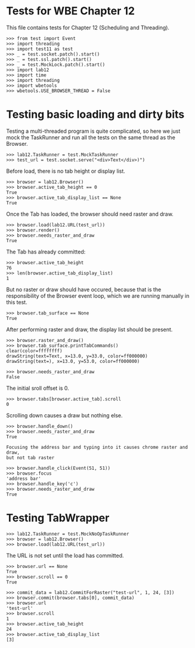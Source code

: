 Tests for WBE Chapter 12
========================

This file contains tests for Chapter 12 (Scheduling and Threading).

	>>> from test import Event
    >>> import threading
    >>> import test11 as test
    >>> _ = test.socket.patch().start()
    >>> _ = test.ssl.patch().start()
    >>> _ = test.MockLock.patch().start()
    >>> import lab12
    >>> import time
    >>> import threading
    >>> import wbetools
    >>> wbetools.USE_BROWSER_THREAD = False

Testing basic loading and dirty bits
====================================

Testing a multi-threaded program is quite complicated, so here we just mock
the TaskRunner and run all the tests on the same thread as the Browser.

	>>> lab12.TaskRunner = test.MockTaskRunner
    >>> test_url = test.socket.serve("<div>Text</div>)")

Before load, there is no tab height or display list.

    >>> browser = lab12.Browser()
	>>> browser.active_tab_height == 0
	True
    >>> browser.active_tab_display_list == None
    True

Once the Tab has loaded, the browser should need raster and draw.

    >>> browser.load(lab12.URL(test_url))
    >>> browser.render()
    >>> browser.needs_raster_and_draw
    True

The Tab has already committed:

	>>> browser.active_tab_height
	76
    >>> len(browser.active_tab_display_list)
    1

But no raster or draw should have occured, because that is the responsibility
of the Browser event loop, which we are running manually in this test.

    >>> browser.tab_surface == None
    True

After performing raster and draw, the display list should be present.

    >>> browser.raster_and_draw()
    >>> browser.tab_surface.printTabCommands()
    clear(color=ffffffff)
    drawString(text=Text, x=13.0, y=33.0, color=ff000000)
    drawString(text=), x=13.0, y=53.0, color=ff000000)

    >>> browser.needs_raster_and_draw
    False

The initial sroll offset is 0.

    >>> browser.tabs[browser.active_tab].scroll
    0

Scrolling down causes a draw but nothing else.

    >>> browser.handle_down()
    >>> browser.needs_raster_and_draw
    True

    Focusing the address bar and typing into it causes chrome raster and draw,
    but not tab raster

    >>> browser.handle_click(Event(51, 51))
    >>> browser.focus
    'address bar'
    >>> browser.handle_key('c')
    >>> browser.needs_raster_and_draw
    True

Testing TabWrapper
==================

	>>> lab12.TaskRunner = test.MockNoOpTaskRunner
    >>> browser = lab12.Browser()
    >>> browser.load(lab12.URL(test_url))

 The URL is not set until the load has committed.

    >>> browser.url == None
    True
    >>> browser.scroll == 0
    True

    >>> commit_data = lab12.CommitForRaster("test-url", 1, 24, [3])
    >>> browser.commit(browser.tabs[0], commit_data)
    >>> browser.url
    'test-url'
    >>> browser.scroll
    1
    >>> browser.active_tab_height
    24
    >>> browser.active_tab_display_list
    [3]
